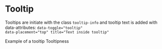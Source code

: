 # Tooltip

Tooltips are initiate with the class <code>tooltip-info</code> and tooltip text is added with data-attributes: <code>data-toggle="tooltip" data-placement="top" title="Text inside tooltip"</code>

Example of a tooltip
	<a class="tooltip-info" data-toggle="tooltip" data-placement="top" title="You can use a comma to separate keywords in your search">Tooltipness</a>